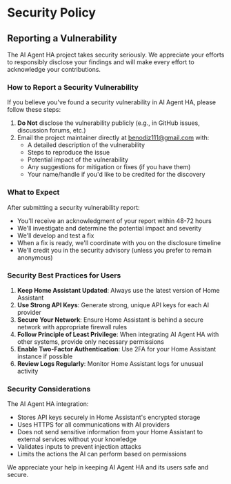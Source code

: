 # Security Policy

## Reporting a Vulnerability

The AI Agent HA project takes security seriously. We appreciate your efforts to responsibly disclose your findings and will make every effort to acknowledge your contributions.

### How to Report a Security Vulnerability

If you believe you've found a security vulnerability in AI Agent HA, please follow these steps:

1. **Do Not** disclose the vulnerability publicly (e.g., in GitHub issues, discussion forums, etc.)
2. Email the project maintainer directly at benodiz111@gmail.com with:
   - A detailed description of the vulnerability
   - Steps to reproduce the issue
   - Potential impact of the vulnerability
   - Any suggestions for mitigation or fixes (if you have them)
   - Your name/handle if you'd like to be credited for the discovery

### What to Expect

After submitting a security vulnerability report:

- You'll receive an acknowledgment of your report within 48-72 hours
- We'll investigate and determine the potential impact and severity
- We'll develop and test a fix
- When a fix is ready, we'll coordinate with you on the disclosure timeline
- We'll credit you in the security advisory (unless you prefer to remain anonymous)

### Security Best Practices for Users

1. **Keep Home Assistant Updated**: Always use the latest version of Home Assistant
2. **Use Strong API Keys**: Generate strong, unique API keys for each AI provider
3. **Secure Your Network**: Ensure Home Assistant is behind a secure network with appropriate firewall rules
4. **Follow Principle of Least Privilege**: When integrating AI Agent HA with other systems, provide only necessary permissions
5. **Enable Two-Factor Authentication**: Use 2FA for your Home Assistant instance if possible
6. **Review Logs Regularly**: Monitor Home Assistant logs for unusual activity

### Security Considerations

The AI Agent HA integration:

- Stores API keys securely in Home Assistant's encrypted storage
- Uses HTTPS for all communications with AI providers
- Does not send sensitive information from your Home Assistant to external services without your knowledge
- Validates inputs to prevent injection attacks
- Limits the actions the AI can perform based on permissions

We appreciate your help in keeping AI Agent HA and its users safe and secure. 